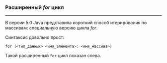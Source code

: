 ### Расширенный *for* цикл
***

В версии 5.0 Java представила короткий способ итерирования по массивам: специальную версию цикла *for*.

Синтаксис довольно прост:

`for (<тип_данных> <имя_элемента>: <имя_массива>)`

Такой расширенный `for` цикл показан слева.